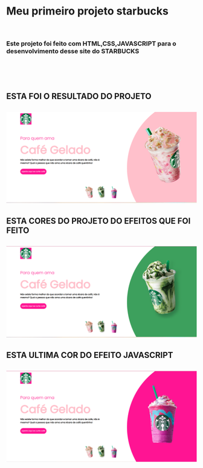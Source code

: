 <h1>Meu primeiro projeto starbucks</h1>
<br>
<h3>Este projeto foi feito com HTML,CSS,JAVASCRIPT para o desenvolvimento desse site do STARBUCKS</h3>
<br>
<br>
<br>

<h2>ESTA FOI O RESULTADO DO PROJETO<h2>
<img src="https://raw.githubusercontent.com/TamiresValentim/meu-primeiro-projeto/06b1d4e543914d94adf1c71451c63664ee53af1e/images/projeto-staburcks1.png" alt="esta primeira imagem do projeto">

<h2>ESTA CORES DO PROJETO DO EFEITOS QUE FOI FEITO<h2>
<img src="https://raw.githubusercontent.com/TamiresValentim/meu-primeiro-projeto/06b1d4e543914d94adf1c71451c63664ee53af1e/images/projeto-starbucks2.png" alt="esta é segunda imagem do projeto">
  
<h2>ESTA ULTIMA COR DO EFEITO JAVASCRIPT<h2>
<img src="https://github.com/TamiresValentim/meu-primeiro-projeto/blob/main/images/projeto-staburcks3.png?raw=true" alt="esta terceira imagem do projeto">
